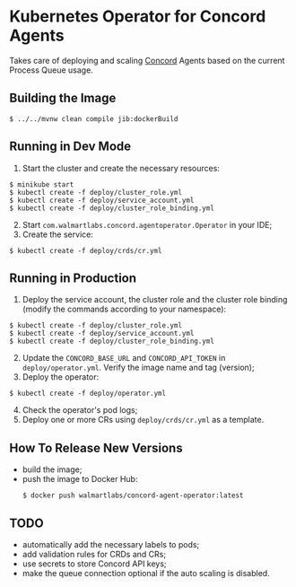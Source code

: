 # Kubernetes Operator for Concord Agents

Takes care of deploying and scaling [Concord](https://concord.walmartlabs.com)
Agents based on the current Process Queue usage. 

## Building the Image

```
$ ../../mvnw clean compile jib:dockerBuild
```

## Running in Dev Mode

1. Start the cluster and create the necessary resources:
  ```
  $ minikube start
  $ kubectl create -f deploy/cluster_role.yml
  $ kubectl create -f deploy/service_account.yml
  $ kubectl create -f deploy/cluster_role_binding.yml
  ```
2. Start `com.walmartlabs.concord.agentoperator.Operator` in your IDE;
3. Create the service:
  ```
  $ kubectl create -f deploy/crds/cr.yml
  ```

## Running in Production

1. Deploy the service account, the cluster role and the cluster role binding
(modify the commands according to your namespace):
  ```
  $ kubectl create -f deploy/cluster_role.yml
  $ kubectl create -f deploy/service_account.yml
  $ kubectl create -f deploy/cluster_role_binding.yml
  ```
2. Update the `CONCORD_BASE_URL` and `CONCORD_API_TOKEN` in `deploy/operator.yml`.
   Verify the image name and tag (version);
3. Deploy the operator:
  ```
  $ kubectl create -f deploy/operator.yml
  ```
4. Check the operator's pod logs;
5. Deploy one or more CRs using `deploy/crds/cr.yml` as a template.

## How To Release New Versions

- build the image;
- push the image to Docker Hub:
  ```
  $ docker push walmartlabs/concord-agent-operator:latest
  ```

## TODO

- automatically add the necessary labels to pods;
- add validation rules for CRDs and CRs;
- use secrets to store Concord API keys;
- make the queue connection optional if the auto scaling is disabled.
